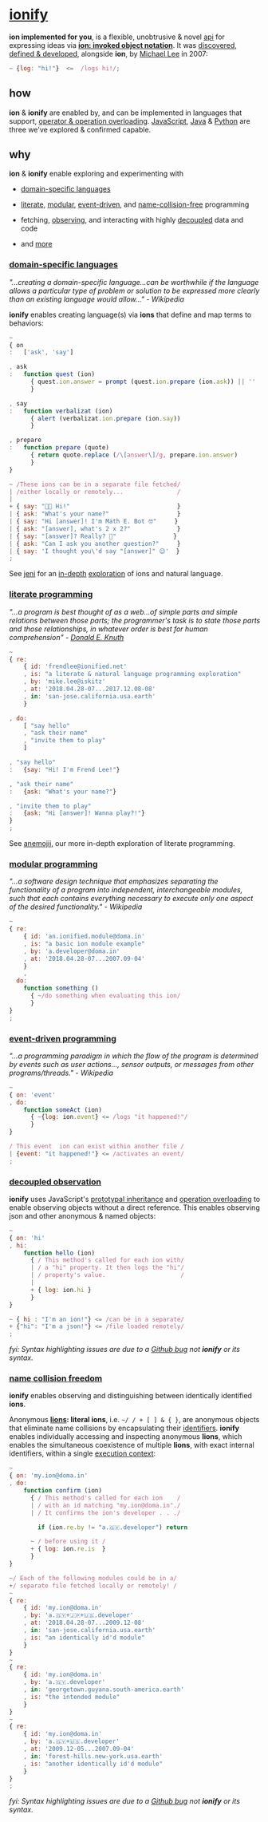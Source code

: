 # [ionify](http://about.ionify.net/)

**ion implemented for you**, is a flexible, unobtrusive & novel
[api](https://en.wikipedia.org/wiki/Application_programming_interface)
for expressing ideas via
[**ion: invoked object notation**](https://github.com/ionify/about/blob/public/ions/ion.md).
It was
[discovered, defined & developed](https://github.com/ionify/about/blob/public/story.md),
alongside **ion**, by
[Michael Lee](https://github.com/iskitz)
in 2007:

```javascript
~ {log: "hi!"}  <=  /logs hi!/;
```


## how

**ion** & **ionify** are enabled by, and can be implemented in languages that support,
[operator & operation overloading](https://en.wikipedia.org/wiki/Operator_overloading).
[JavaScript](https://github.com/ionify/ionify/),
[Java](https://github.com/ionify/ideas/blob/public/java/src/net/ionify/java/Hello.java) &
[Python](https://github.com/ionify/ideas/blob/public/python/ion.proof.py)
are three we've explored & confirmed capable.


## why

**ion** & **ionify** enable exploring and experimenting with

+ [domain-specific languages](#domain-specific-languages)

+ [literate](#literate-programming),
  [modular](#modular-programming),
  [event-driven](#event-driven-programming),
  and
  [name-collision-free](#name-collision-freedom)
  programming

+ fetching, [observing](#decoupled-observation),
  and interacting with highly
  [decoupled](#decoupled-observation)
  data and code

+ and [more](https://github.com/ionify/ideas/)


### [domain-specific languages](https://en.wikipedia.org/wiki/Domain-specific_language)

*"...creating a domain-specific language...can be worthwhile if the language allows a particular type of problem or solution to be expressed more clearly than an existing language would allow..." - Wikipedia*

**ionify** enables creating language(s) via **ions** that define and map terms to behaviors:

```javascript
~
{ on
:   ['ask', 'say']

, ask
:   function quest (ion)
      { quest.ion.answer = prompt (quest.ion.prepare (ion.ask)) || ''
      }

, say
:   function verbalizat (ion)
      { alert (verbalizat.ion.prepare (ion.say))
      }

, prepare
:   function prepare (quote)
      { return quote.replace (/\[answer\]/g, prepare.ion.answer)
      }
}

~ /These ions can be in a separate file fetched/
| /either locally or remotely...               /
|
+ { say: "👋🏾 Hi!"                              }
| { ask: "What's your name?"                   }
| { say: "Hi [answer]! I'm Math E. Bot 🤓"     }
| { ask: "[answer], what's 2 x 2?"             }
| { say: "[answer]? Really? 🤔"                }
| { ask: "Can I ask you another question?"     }
| { say: 'I thought you\'d say "[answer]" 😉'  }
;
```

See [jeni](https://github.com/ionified/jeni-ions.iskitz.net?files=1)
for an
[in-depth](https://github.com/ionified/jeni-ions.iskitz.net/blob/public/jeni.aeons.js)
[exploration](https://github.com/ionified/jeni-ions.iskitz.net/blob/public/jeni.play.js)
of ions and natural language.


### [literate programming](https://en.wikipedia.org/wiki/Literate_programming)

*"...a program is best thought of as a web...of simple parts and simple relations between those parts; the programmer's task is to state those parts and those relationships, in whatever order is best for human comprehension" -
[Donald E. Knuth](https://en.m.wikipedia.org/wiki/Donald_Knuth)*

```javascript
~
{ re:
    { id: 'frendlee@ionified.net'
    , is: "a literate & natural language programming exploration"
    , by: 'mike.lee@iskitz'
    , at: '2018.04.28-07...2017.12.08-08'
    , in: 'san-jose.california.usa.earth'
    }

, do:
    [ "say hello"
    , "ask their name"
    , "invite them to play"
    ]

, "say hello"
:   {say: "Hi! I'm Frend Lee!"}

, "ask their name"
:   {ask: "What's your name?"}

, "invite them to play"
:   {ask: "Hi [answer]! Wanna play?!"}
}
;

```

See [anemojii](https://github.com/ionified/anemojii-ions.iskitz.net/blob/public/index.js),
our more in-depth exploration of literate programming.


### [modular programming](https://en.wikipedia.org/wiki/Modular_programming)

*"...a software design technique that emphasizes separating the functionality of a program into independent, interchangeable modules, such that each contains everything necessary to execute only one aspect of the desired functionality." - Wikipedia*

```javascript
~
{ re:
    { id: 'an.ionified.module@doma.in'
    , is: "a basic ion module example"
    , by: 'a.developer@doma.in'
    , at: '2018.04.28-07...2007.09-04'
    }
    ,
  do:
    function something ()
      { ~/do something when evaluating this ion/
      }
}
;
```


### [event-driven programming](https://en.wikipedia.org/wiki/Event-driven_programming)

*"...a programming paradigm in which the flow of the program is determined by events such as user actions..., sensor outputs, or messages from other programs/threads." - Wikipedia*

```javascript
~
{ on: 'event'
, do:
    function someAct (ion)
      { ~{log: ion.event} <= /logs "it happened!"/
      }
}

/ This event  ion can exist within another file /
| {event: "it happened!"} <= /activates an event/
;
```


### [decoupled observation](https://en.wikipedia.org/wiki/Observer_pattern#Coupling_and_typical_pub-sub_implementations)

**ionify** uses JavaScript's
[prototypal inheritance](http://www.ecma-international.org/ecma-262/6.0/index.html#sec-objects)
and
[operation overloading](http://www.ecma-international.org/ecma-262/6.0/index.html#sec-tonumber)
to enable observing objects without a direct reference. This enables observing json and other anonymous & named objects:

```javascript
~
{ on: 'hi'
, hi:
    function hello (ion)
      { / This method's called for each ion with/
      | / a "hi" property. It then logs the "hi"/
      | / property's value.                     /
      |
      + { log: ion.hi }
      }
}

~ { hi : "I'm an ion!"} <= /can be in a separate/
+ {"hi": "I'm a json!"} <= /file loaded remotely/
;
```

_fyi: Syntax highlighting issues are due to a
[Github bug](https://github.com/atom/language-javascript/issues/530#issuecomment-341976488)
not **ionify** or its syntax._


### [name collision freedom](https://en.wikipedia.org/wiki/Name_collision)

**ionify** enables observing and distinguishing between identically
identified **ions**.

Anonymous **[lions](https://github.com/ionify/about/blob/public/ions/ion.md#form):
literal ions**, i.e. `~/ / + [ ] & { }`, are anonymous objects that eliminate
name collisions by encapsulating their
[identifiers](https://en.m.wikipedia.org/wiki/Identifier#In_computer_languages).
**ionify** enables individually accessing and inspecting anonymous **lions**,
which enables the simultaneous coexistence of multiple **lions**, with exact
internal identifiers, within a single
[execution context](http://www.ecma-international.org/ecma-262/6.0/index.html#sec-execution-contexts):

```javascript
~
{ on: 'my.ion@doma.in'
, do:
    function confirm (ion)
      { / This method's called for each ion    /
      | / with an id matching "my.ion@doma.in"./
      | / It confirms the ion's developer . . ./

        if (ion.re.by != "a.🇬🇾.developer") return

      ~ / before using it /
      + { log: ion.re.is  }
      }
}

~/ Each of the following modules could be in a/
+/ separate file fetched locally or remotely! /
~
{ re:
    { id: 'my.ion@doma.in'
    , by: 'a.🇬🇾+🇯🇵+🇺🇸.developer'
    , at: '2018.04.28-07...2009.12-08'
    , in: 'san-jose.california.usa.earth'
    , is: "an identically id'd module"
    }
}
~
{ re:
    { id: 'my.ion@doma.in'
    , by: 'a.🇬🇾.developer'
    , in: 'georgetown.guyana.south-america.earth'
    , is: "the intended module"
    }
}
~
{ re:
    { id: 'my.ion@doma.in'
    , by: 'a.🇬🇾+🇺🇸.developer'
    , at: '2009.12-05...2007.09-04'
    , in: 'forest-hills.new-york.usa.earth'
    , is: "another identically id'd module"
    }
}
;
```

_fyi: Syntax highlighting issues are due to a
[Github bug](https://github.com/atom/language-javascript/issues/530#issuecomment-341976488)
not **ionify** or its syntax._
